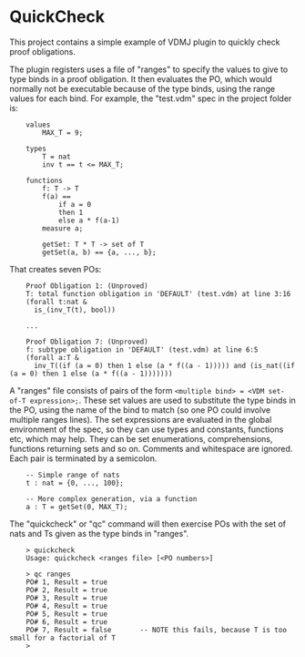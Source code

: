 # QuickCheck

This project contains a simple example of VDMJ plugin to quickly check proof obligations.

The plugin registers uses a file of "ranges" to specify the values to give to type binds in a proof obligation.
It then evaluates the PO, which would normally not be executable because of the type binds, using the range
values for each bind. For example, the "test.vdm" spec in the project folder is:

```
	values
		MAX_T = 9;
	
	types
		T = nat
		inv t == t <= MAX_T;
		
	functions
		f: T -> T
		f(a) ==
			if a = 0
			then 1
			else a * f(a-1)
		measure a;
		
		getSet: T * T -> set of T
		getSet(a, b) == {a, ..., b};
```

That creates seven POs:

```
	Proof Obligation 1: (Unproved)
	T: total function obligation in 'DEFAULT' (test.vdm) at line 3:16
	(forall t:nat &
	  is_(inv_T(t), bool))
	
	...
	
	Proof Obligation 7: (Unproved)
	f: subtype obligation in 'DEFAULT' (test.vdm) at line 6:5
	(forall a:T &
	  inv_T((if (a = 0) then 1 else (a * f((a - 1))))) and (is_nat((if (a = 0) then 1 else (a * f((a - 1)))))))
```

A "ranges" file consists of pairs of the form `<multiple bind> = <VDM set-of-T expression>;`. These set values
are used to substitute the type binds in the PO, using the name of the bind to match (so one PO could involve
multiple ranges lines). The set expressions are evaluated in the global environment of the spec, so they can use
types and constants, functions etc, which may help. They can be set enumerations, comprehensions, functions
returning sets and so on. Comments and whitespace are ignored. Each pair is terminated by a semicolon.

```
	-- Simple range of nats
	t : nat = {0, ..., 100};
	
	-- More complex generation, via a function
	a : T = getSet(0, MAX_T);
```

The "quickcheck" or "qc" command will then exercise POs with the set of nats and Ts given as the type binds
in "ranges".

```
	> quickcheck
	Usage: quickcheck <ranges file> [<PO numbers>]
	
	> qc ranges
	PO# 1, Result = true
	PO# 2, Result = true
	PO# 3, Result = true
	PO# 4, Result = true
	PO# 5, Result = true
	PO# 6, Result = true
	PO# 7, Result = false       -- NOTE this fails, because T is too small for a factorial of T
	>
```
